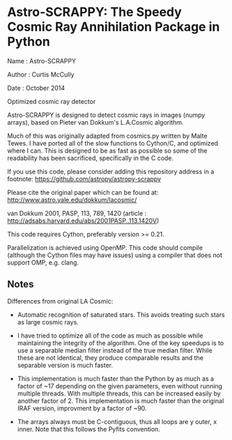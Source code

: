 Astro-SCRAPPY: The Speedy Cosmic Ray Annihilation Package in Python
===================================================================

Name : Astro-SCRAPPY

Author : Curtis McCully

Date : October 2014

Optimized cosmic ray detector

Astro-SCRAPPY is designed to detect cosmic rays in images (numpy arrays),
based on Pieter van Dokkum's L.A.Cosmic algorithm.

Much of this was originally adapted from cosmics.py written by Malte Tewes.
I have ported all of the slow functions to Cython/C, and optimized
where I can. This is designed to be as fast as possible so some of the
readability has been sacrificed, specifically in the C code.

If you use this code, please consider adding this repository address in a
footnote: https://github.com/astropy/astropy-scrappy

Please cite the original paper which can be found at:
http://www.astro.yale.edu/dokkum/lacosmic/

van Dokkum 2001, PASP, 113, 789, 1420
(article : http://adsabs.harvard.edu/abs/2001PASP..113.1420V)

This code requires Cython, preferably version >= 0.21.

Parallelization is achieved using OpenMP. This code should compile (although
the Cython files may have issues) using a compiler that does not support OMP,
e.g. clang.

Notes
-----
Differences from original LA Cosmic:

- Automatic recognition of saturated stars.
This avoids treating such stars as large cosmic rays.

- I have tried to optimize all of the code as much as possible while
maintaining the integrity of the algorithm. One of the key speedups is to
use a separable median filter instead of the true median filter. While these
are not identical, they produce comparable results and the separable version
is much faster.

- This implementation is much faster than the Python by as much as a factor of
~17 depending on the given parameters, even without running multiple threads.
With multiple threads, this can be increased easily by another factor of 2.
This implementation is much faster than the original IRAF version, improvment
by a factor of ~90.

- The arrays always must be C-contiguous, thus all loops are y outer, x inner.
Note that this follows the Pyfits convention.
